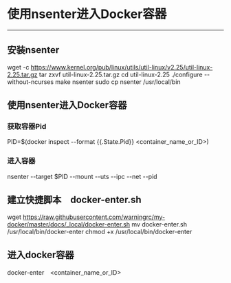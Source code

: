# 使用nsenter进入Docker容器

-----------------------


## 安装nsenter

  wget -c https://www.kernel.org/pub/linux/utils/util-linux/v2.25/util-linux-2.25.tar.gz
  tar zxvf util-linux-2.25.tar.gz
  cd util-linux-2.25
  ./configure --without-ncurses
  make nsenter
  sudo cp nsenter /usr/local/bin
  
## 使用nsenter进入Docker容器

### 获取容器Pid

  PID=$(docker inspect --format {{.State.Pid}} <container_name_or_ID>)
  
### 进入容器

  nsenter --target $PID --mount --uts --ipc --net --pid
  
  
## 建立快捷脚本　docker-enter.sh

  wget  https://raw.githubusercontent.com/warningrc/my-docker/master/docs/_local/docker-enter.sh
  mv docker-enter.sh /usr/local/bin/docker-enter
  chmod +x /usr/local/bin/docker-enter
  
  
  ## 进入docker容器
  docker-enter　<container_name_or_ID>


